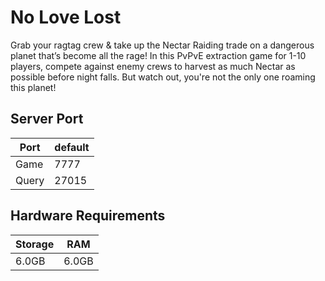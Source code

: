 # No Love Lost

Grab your ragtag crew & take up the Nectar Raiding trade on a dangerous planet that’s become all the rage! 
In this PvPvE extraction game for 1-10 players, compete against enemy crews to harvest as much Nectar as possible before night falls. 
But watch out, you're not the only one roaming this planet!

## Server Port
| Port    | default |
|---------|---------|
| Game    | 7777    |
| Query   | 27015   |

## Hardware Requirements
| Storage | RAM     |
|---------|---------|
| 6.0GB   | 6.0GB   |